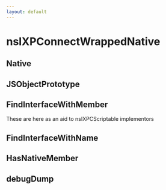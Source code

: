 ```yaml
---
layout: default
---
```


# nsIXPConnectWrappedNative #

## Native ##

## JSObjectPrototype ##

## FindInterfaceWithMember ##

These are here as an aid to nsIXPCScriptable implementors


## FindInterfaceWithName ##

## HasNativeMember ##

## debugDump ##
